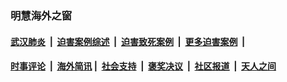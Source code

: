 
### 明慧海外之窗

####  [武汉肺炎](indexes/365.md?t=04030200) &nbsp;|&nbsp;  [迫害案例综述](indexes/328.md?t=04030200) &nbsp;|&nbsp; [迫害致死案例](indexes/277.md?t=04030200)  &nbsp;|&nbsp; [更多迫害案例](indexes/81.md?t=04030200)  &nbsp;|&nbsp; 
####  [时事评论](indexes/19.md?t=04030200) &nbsp;|&nbsp; [海外简讯](indexes/245.md?t=04030200)&nbsp;|&nbsp;  [社会支持](indexes/140.md?t=04030200) &nbsp;|&nbsp; [褒奖决议](indexes/282.md?t=04030200) &nbsp;|&nbsp; [社区报道](indexes/91.md?t=04030200)  &nbsp;|&nbsp; [天人之间](indexes/78.md?t=04030200) 

